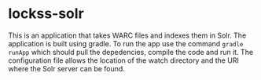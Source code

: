 # lockss-solr

This is an application that takes WARC files and indexes them in Solr. 
The application is built using gradle. To run the app use the command `gradle runApp` which should pull the depedencies, compile the code and run it.
The configuration file allows the location of the watch directory and the URI where the Solr server can be found.
